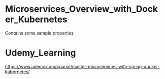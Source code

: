 # Microservices_Overview_with_Docker_Kubernetes
Contains some sample properties

# Udemy_Learning
https://www.udemy.com/course/master-microservices-with-spring-docker-kubernetes/
